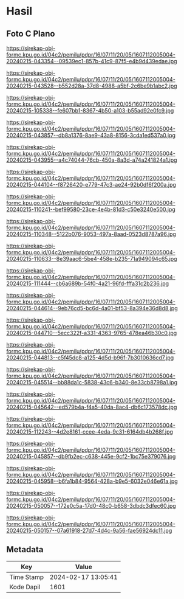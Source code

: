 # Hasil

## Foto C Plano

https://sirekap-obj-formc.kpu.go.id/04c2/pemilu/pdpr/16/07/11/20/05/1607112005004-20240215-043354--09539ec1-857b-41c9-87f5-e4b9d439edae.jpg

https://sirekap-obj-formc.kpu.go.id/04c2/pemilu/pdpr/16/07/11/20/05/1607112005004-20240215-043528--b552d28a-37d8-4988-a5bf-2c6be9b1abc2.jpg

https://sirekap-obj-formc.kpu.go.id/04c2/pemilu/pdpr/16/07/11/20/05/1607112005004-20240215-105338--fe607bb1-8367-4b50-a103-b55ad92e0fc9.jpg

https://sirekap-obj-formc.kpu.go.id/04c2/pemilu/pdpr/16/07/11/20/05/1607112005004-20240215-043857--db8a1376-8ae9-43a8-8156-3cda1ed537a0.jpg

https://sirekap-obj-formc.kpu.go.id/04c2/pemilu/pdpr/16/07/11/20/05/1607112005004-20240215-043955--a4c74044-76cb-450a-8a3d-a74a241824a1.jpg

https://sirekap-obj-formc.kpu.go.id/04c2/pemilu/pdpr/16/07/11/20/05/1607112005004-20240215-044104--f8726420-e779-47c3-ae24-92b0df6f200a.jpg

https://sirekap-obj-formc.kpu.go.id/04c2/pemilu/pdpr/16/07/11/20/05/1607112005004-20240215-110241--bef99580-23ce-4e4b-81d3-c50e3240e500.jpg

https://sirekap-obj-formc.kpu.go.id/04c2/pemilu/pdpr/16/07/11/20/05/1607112005004-20240215-110348--5122b076-9053-497a-8aad-0523d8787a96.jpg

https://sirekap-obj-formc.kpu.go.id/04c2/pemilu/pdpr/16/07/11/20/05/1607112005004-20240215-110633--8e39aac6-5be4-458e-b235-71a949094c65.jpg

https://sirekap-obj-formc.kpu.go.id/04c2/pemilu/pdpr/16/07/11/20/05/1607112005004-20240215-111444--cb6a689b-54f0-4a21-96fd-fffa31c2b236.jpg

https://sirekap-obj-formc.kpu.go.id/04c2/pemilu/pdpr/16/07/11/20/05/1607112005004-20240215-044614--9eb76cd5-bc6d-4a01-bf53-8a394e36d8d8.jpg

https://sirekap-obj-formc.kpu.go.id/04c2/pemilu/pdpr/16/07/11/20/05/1607112005004-20240215-044710--5ecc322f-a331-4363-9765-478ea46b30c0.jpg

https://sirekap-obj-formc.kpu.go.id/04c2/pemilu/pdpr/16/07/11/20/05/1607112005004-20240215-044813--c5f45dc8-a125-4d5d-b96f-7b3010636cd7.jpg

https://sirekap-obj-formc.kpu.go.id/04c2/pemilu/pdpr/16/07/11/20/05/1607112005004-20240215-045514--bb88da1c-5838-43c6-b340-8e33cb8798a1.jpg

https://sirekap-obj-formc.kpu.go.id/04c2/pemilu/pdpr/16/07/11/20/05/1607112005004-20240215-045642--ed579b4a-f4a5-40da-8ac4-db6c173578dc.jpg

https://sirekap-obj-formc.kpu.go.id/04c2/pemilu/pdpr/16/07/11/20/05/1607112005004-20240215-112243--4d2e8161-ccee-4eda-9c31-6164db4b268f.jpg

https://sirekap-obj-formc.kpu.go.id/04c2/pemilu/pdpr/16/07/11/20/05/1607112005004-20240215-045857--db9fb2ec-c638-445e-9cf2-1bc75e379076.jpg

https://sirekap-obj-formc.kpu.go.id/04c2/pemilu/pdpr/16/07/11/20/05/1607112005004-20240215-045958--b6fa1b84-9564-428a-b9e5-6032e046e61a.jpg

https://sirekap-obj-formc.kpu.go.id/04c2/pemilu/pdpr/16/07/11/20/05/1607112005004-20240215-050057--172e0c5a-17d0-48c0-b658-3dbdc3dfec60.jpg

https://sirekap-obj-formc.kpu.go.id/04c2/pemilu/pdpr/16/07/11/20/05/1607112005004-20240215-050157--07a61918-27d7-4d4c-9a56-fae56924dc11.jpg


## Metadata

| Key        | Value               |
| ---------- | ------------------- |
| Time Stamp | 2024-02-17 13:05:41 |
| Kode Dapil | 1601                |



